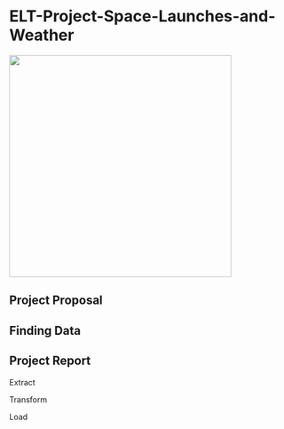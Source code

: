 


# ELT-Project-Space-Launches-and-Weather

<img src="https://giphy.com/gifs/3ohs4gSs3V0Q7qOtKU/html5" width=400>

## Project Proposal 


## Finding Data


## Project Report 
Extract


Transform



Load 

